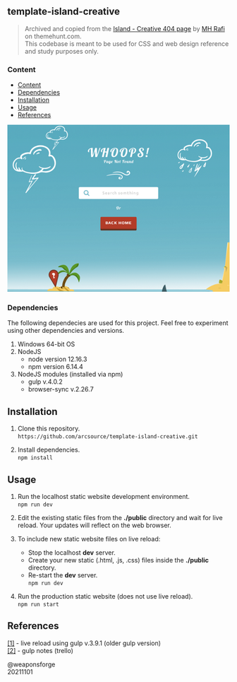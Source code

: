## template-island-creative

> Archived and copied from the [Island - Creative 404 page](https://themehunt.com/item/1525070-island-creative-404-page) by [MH Rafi](https://themehunt.com/profile/MH%20Rafi) on themehunt.com.  
> This codebase is meant to be used for CSS and web design reference and study purposes only.

### Content

- [Content](#content)
- [Dependencies](#dependencies)
- [Installation](#installation)
- [Usage](#usage)
- [References](#references)

![template-island-creative-404](assets/thumbnail.png)

### Dependencies

The following dependecies are used for this project. Feel free to experiment using other dependencies and versions.

1. Windows 64-bit OS
2. NodeJS
	- node version 12.16.3
	- npm version 6.14.4
3. NodeJS modules (installed via npm)
	- gulp v.4.0.2
	- browser-sync v.2.26.7


## Installation

1. Clone this repository.  
`https://github.com/arcsource/template-island-creative.git`

2. Install dependencies.  
`npm install`


## Usage

1. Run the localhost static website development environment.  
`npm run dev`

2.  Edit the existing static files from the **./public** directory and wait for live reload. Your updates will reflect on the web browser.

3. To include new static website files on live reload:
	- Stop the localhost **dev** server.
	- Create your new static (.html, .js, .css) files inside the **./public** directory.
	- Re-start the **dev** server.  
`npm run dev`

4. Run the production static website (does not use live reload).  
`npm run start`


## References

[[1]](https://github.com/ciatph/webtools) - live reload using gulp v.3.9.1 (older gulp version)  
[[2]](https://trello.com/c/gFN68i6k) - gulp notes (trello)

@weaponsforge  
20211101